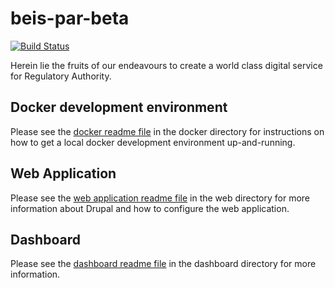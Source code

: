 # beis-par-beta

[![Build Status](https://travis-ci.org/TransformCore/beis-par-beta.svg?branch=master)](https://travis-ci.org/TransformCore/beis-par-beta)

Herein lie the fruits of our endeavours to create a world class digital service for Regulatory Authority.

## Docker development environment

Please see the [docker readme file](https://github.com/TransformCore/beis-par-beta/blob/master/docker/README.md) in the docker directory for instructions on how to get a local docker development environment up-and-running.

## Web Application

Please see the [web application readme file](https://github.com/TransformCore/beis-par-beta/blob/master/web/README.md) in the web directory for more information about Drupal and how to configure the web application.

## Dashboard

Please see the [dashboard readme file](https://github.com/TransformCore/beis-par-beta/blob/master/dashboard/README.md) in the dashboard directory for more information.

